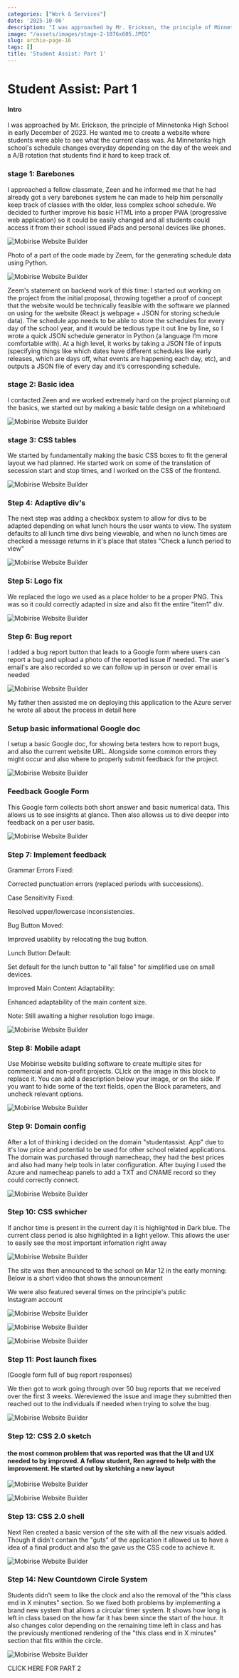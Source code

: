 ```yaml
---
categories: ["Work & Services"]
date: '2025-10-06'
description: "I was approached by Mr. Erickson, the principle of Minnetonka High School"
image: "/assets/images/stage-2-1076x605.JPEG"
slug: archie-page-16
tags: []
title: 'Student Assist: Part 1'
---
```



# Student Assist: Part 1




#### Intro


I was approached by Mr. Erickson, the principle of Minnetonka High School in early December of 2023. He wanted me to create a website where students were able to see what the current class was. As Minnetonka high school's schedule changes everyday depending on the day of the week and a A/B rotation that students find it hard to keep track of.




### stage 1: Barebones


I approached a fellow classmate, Zeen and he informed me that he had already got a very barebones system he can made to help him personally keep track of classes with the older, less complex school schedule. We decided to further improve his basic HTML into a proper PWA (progressive web application) so it could be easily changed and all students could access it from their school issued iPads and personal devices like phones.


![Mobirise Website Builder](/assets/images/stage-1-1076x886.JPG)




Photo of a part of the code made by Zeem, for the generating schedule data using Python.


![Mobirise Website Builder](/assets/images/zeem-1836x1377.JPG)




Zeem's statement on backend work of this time: I started out working on the project from the initial proposal, throwing together a proof of concept that the website would be technically feasible with the software we planned on using for the website (React js webpage + JSON for storing schedule data). The schedule app needs to be able to store the schedules for every day of the school year, and it would be tedious type it out line by line, so I wrote a quick JSON schedule generator in Python (a language I’m more comfortable with). At a high level, it works by taking a JSON file of inputs (specifying things like which dates have different schedules like early releases, which are days off, what events are happening each day, etc), and outputs a JSON file of every day and it’s corresponding schedule.




### stage 2: Basic idea


I contacted Zeen and we worked extremely hard on the project planning out the basics, we started out by making a basic table design on a whiteboard


![Mobirise Website Builder](/assets/images/img-9971-1076x717.JPG)




### stage 3: CSS tables


We started by fundamentally making the basic CSS boxes to fit the general layout we had planned. He started work on some of the translation of secession start and stop times, and I worked on the CSS of the frontend.


![Mobirise Website Builder](/assets/images/stage-2-1076x605.JPEG)




### Step 4: Adaptive div's


The next step was adding a checkbox system to allow for divs to be adapted depending on what lunch hours the user wants to view. The system defaults to all lunch time divs being viewable, and when no lunch times are checked a message returns in it's place that states "Check a lunch period to view"


![Mobirise Website Builder](/assets/images/stage-5-1076x605.JPEG)




### Step 5: Logo fix


We replaced the logo we used as a place holder to be a proper PNG. This was so it could correctly adapted in size and also fit the entire "item1" div.


![Mobirise Website Builder](/assets/images/step-6-1076x510.PNG)




### Step 6: Bug report


I added a bug report button that leads to a Google form where users can report a bug and upload a photo of the reported issue if needed. The user's email's are also recorded so we can follow up in person or over email is needed


![Mobirise Website Builder](/assets/images/stage-6-1076x1029.JPG)




My father then assisted me on deploying this application to the Azure server he wrote all about the process in detail here




### Setup basic informational Google doc


I setup a basic Google doc, for showing beta testers how to report bugs, and also the current website URL. Alongside some common errors they might occur and also where to properly submit feedback for the project.


![Mobirise Website Builder](/assets/images/doc-694x759.JPG)




### Feedback Google Form


This Google form collects both short answer and basic numerical data. This allows us to see insights at glance. Then also allowss us to dive deeper into feedback on a per user basis.


![Mobirise Website Builder](/assets/images/feedback-form-632x891.JPG)




### Step 7: Implement feedback


Grammar Errors Fixed:

Corrected punctuation errors (replaced periods with successions).


Case Sensitivity Fixed:

Resolved upper/lowercase inconsistencies.


Bug Button Moved:

Improved usability by relocating the bug button.


Lunch Button Default:

Set default for the lunch button to "all false" for simplified use on small devices.


Improved Main Content Adaptability:

Enhanced adaptability of the main content size.


Note: Still awaiting a higher resolution logo image.


![Mobirise Website Builder](/assets/images/7-1076x508.JPG)




### Step 8: Mobile adapt


Use Mobirise website building software to create multiple sites for commercial and non-profit projects. CLIck on the image in this block to replace it. You can add a description below your image, or on the side. If you want to hide some of the text fields, open the Block parameters, and uncheck relevant options.


![Mobirise Website Builder](/assets/images/mobile-323x698.JPG)




### Step 9: Domain config


After a lot of thinking i decided on the domain "studentassist. App" due to it's low price and potential to be used for other school related applications. The domain was purchased through namecheap, they had the best prices and also had many help tools in later configuration. After buying I used the Azure and namecheap panels to add a TXT and CNAME record so they could correctly connect.


![Mobirise Website Builder](/assets/images/domain-1076x377.JPG)




### Step 10: CSS swhicher


If anchor time is present in the current day it is highlighted in Dark blue. The current class period is also highlighted in a light yellow. This allows the user to easily see the most important infomation right away


![Mobirise Website Builder](/assets/images/swhicher-765x569.JPG)




The site was then announced to the school on Mar 12 in the early morning: Below is a short video that shows the announcement




We were also featured several times on the principle's public Instagram account




![Mobirise Website Builder](/assets/images/insta1-876x1194.JPG)


![Mobirise Website Builder](/assets/images/insta2-876x1245.JPG)


![Mobirise Website Builder](/assets/images/insta3-837x2048.JPG)




### Step 11: Post launch fixes


(Google form full of bug report responses)


We then got to work going through over 50 bug reports that we received over the first 3 weeks. Wereviewed the issue and image they submitted then reached out to the individuals if needed when trying to solve the bug.


![Mobirise Website Builder](/assets/images/sheets-1076x655.JPG)




### Step 12: CSS 2.0 sketch


#### the most common problem that was reported was that the UI and UX needed to by improved. A fellow student, Ren agreed to help with the improvement. He started out by sketching a new layout




![Mobirise Website Builder](/assets/images/CSS-improve-2-1076x1286.JPG)


![Mobirise Website Builder](/assets/images/CSS-improve-1-1076x1230.JPG)




### Step 13: CSS 2.0 shell


Next Ren created a basic version of the site with all the new visuals added. Though it didn't contain the "guts" of the application it allowed us to have a idea of a final product and also the gave us the CSS code to achieve it.


![Mobirise Website Builder](/assets/images/shell-1076x511.JPG)




### Step 14: New Countdown Circle System


Students didn't seem to like the clock and also the removal of the "this class end in X minutes" section. So we fixed both problems by implementing a brand new system that allows a circular timer system. It shows how long is left in class based on the how far it has been since the start of the hour. It also changes color depending on the remaining time left in class and has the previously mentioned rendering of the "this class end in X minutes" section that fits within the circle.


![Mobirise Website Builder](/assets/images/sa.JPG)




CLICK HERE FOR PART 2


